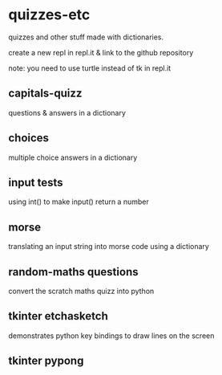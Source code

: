 # quizzes-etc
quizzes and other stuff made with dictionaries.

create a new repl in repl.it & link to the github repository

note: you need to use turtle instead of tk in repl.it

## capitals-quizz

questions & answers in a dictionary

## choices

multiple choice answers in a dictionary

## input tests

using int() to make input() return a number

## morse

translating an input string into morse code using a dictionary

## random-maths questions

convert the scratch maths quizz into python

## tkinter etchasketch

demonstrates python key bindings to draw lines on the screen

## tkinter pypong

